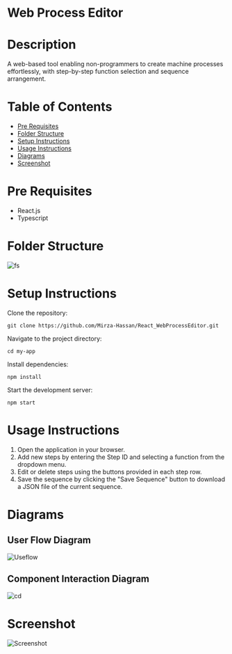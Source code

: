 # Web Process Editor

# Description
A web-based tool enabling non-programmers to create machine processes effortlessly, with step-by-step function selection and sequence arrangement.

# Table of Contents

- [Pre Requisites](#pre-requisites)
- [Folder Structure](#folder-structure)
- [Setup Instructions](#setup-instructions)
- [Usage Instructions](#usage-instructions)
- [Diagrams](#diagrams)
- [Screenshot](#screenshot)

# Pre Requisites

- React.js
- Typescript

# Folder Structure
![fs](https://github.com/Mirza-Hassan/React_WebProcessEditor/assets/17096257/b289ebc8-74ec-42ee-a963-e2e30208db54)

# Setup Instructions

Clone the repository:
```
git clone https://github.com/Mirza-Hassan/React_WebProcessEditor.git
```
Navigate to the project directory:
```
cd my-app
```
Install dependencies:
```
npm install
```
Start the development server:
```
npm start
```

# Usage Instructions
1. Open the application in your browser.
2. Add new steps by entering the Step ID and selecting a function from the dropdown menu.
3. Edit or delete steps using the buttons provided in each step row.
4. Save the sequence by clicking the "Save Sequence" button to download a JSON file of the current sequence.

# Diagrams

## User Flow Diagram
![Useflow](https://github.com/Mirza-Hassan/React_WebProcessEditor/assets/17096257/49e254c3-95d5-43ca-94c6-400bb23a220d)


## Component Interaction Diagram
![cd](https://github.com/Mirza-Hassan/React_WebProcessEditor/assets/17096257/05fe31a9-475f-4ef9-bca7-28ff6c3b4761)

# Screenshot
![Screenshot](https://github.com/Mirza-Hassan/React_WebProcessEditor/assets/17096257/88699652-21bd-4e86-9be1-7bb5c5cfa67e)


